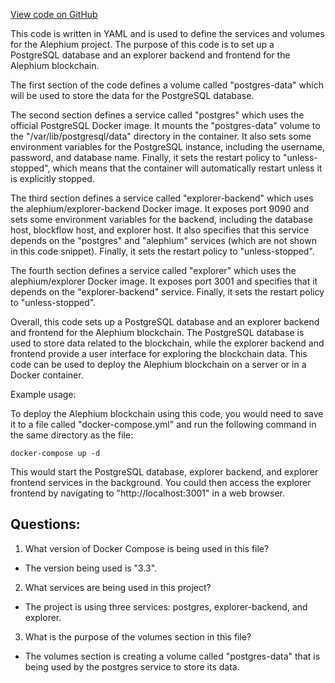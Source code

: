 [View code on GitHub](https://github.com/alephium/alephium/blob/master/docker/docker-compose.explorer.yml)

This code is written in YAML and is used to define the services and volumes for the Alephium project. The purpose of this code is to set up a PostgreSQL database and an explorer backend and frontend for the Alephium blockchain. 

The first section of the code defines a volume called "postgres-data" which will be used to store the data for the PostgreSQL database. 

The second section defines a service called "postgres" which uses the official PostgreSQL Docker image. It mounts the "postgres-data" volume to the "/var/lib/postgresql/data" directory in the container. It also sets some environment variables for the PostgreSQL instance, including the username, password, and database name. Finally, it sets the restart policy to "unless-stopped", which means that the container will automatically restart unless it is explicitly stopped.

The third section defines a service called "explorer-backend" which uses the alephium/explorer-backend Docker image. It exposes port 9090 and sets some environment variables for the backend, including the database host, blockflow host, and explorer host. It also specifies that this service depends on the "postgres" and "alephium" services (which are not shown in this code snippet). Finally, it sets the restart policy to "unless-stopped".

The fourth section defines a service called "explorer" which uses the alephium/explorer Docker image. It exposes port 3001 and specifies that it depends on the "explorer-backend" service. Finally, it sets the restart policy to "unless-stopped".

Overall, this code sets up a PostgreSQL database and an explorer backend and frontend for the Alephium blockchain. The PostgreSQL database is used to store data related to the blockchain, while the explorer backend and frontend provide a user interface for exploring the blockchain data. This code can be used to deploy the Alephium blockchain on a server or in a Docker container. 

Example usage:

To deploy the Alephium blockchain using this code, you would need to save it to a file called "docker-compose.yml" and run the following command in the same directory as the file:

```
docker-compose up -d
```

This would start the PostgreSQL database, explorer backend, and explorer frontend services in the background. You could then access the explorer frontend by navigating to "http://localhost:3001" in a web browser.
## Questions: 
 1. What version of Docker Compose is being used in this file?
- The version being used is "3.3".

2. What services are being used in this project?
- The project is using three services: postgres, explorer-backend, and explorer.

3. What is the purpose of the volumes section in this file?
- The volumes section is creating a volume called "postgres-data" that is being used by the postgres service to store its data.